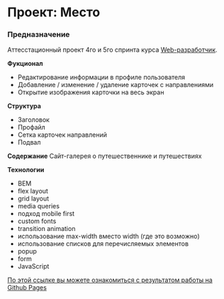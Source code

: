 # Проект: Место
### Предназначение
Аттесстационный проект 4го и 5го спринта курса [Web-разработчик](https://practicum.yandex.ru/web/).

**Фукционал**
* Редактирование информации в профиле пользователя
* Добавление / изменение / удаление карточек с направлениями
* Открытие изображения карточки на весь экран

**Структура**
* Заголовок
* Профайл
* Сетка карточек направлений
* Подвал

**Содержание**
Сайт-галерея о путешественнике и путешествиях

**Технологии**
* BEM
* flex layout
* grid layout
* media queries
* подход mobile first
* custom fonts
* transition animation
* использование max-width вместо width (где это возможно)
* использование списков для перечисляемых элементов
* popup
* form
* JavaScript

[По этой ссылке вы можете ознакомиться с результатом работы на Github Pages](https://ruslan-mihalev.github.io/mesto/)
